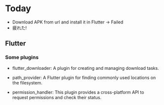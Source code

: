 # Today

- Download APK from url and install it in Flutter → Failed
- 疲れた!

## Flutter

### Some plugins

- flutter_downloader: A plugin for creating and managing download tasks.

- path_provider: A Flutter plugin for finding commonly used locations on the filesystem.

- permission_handler: This plugin provides a cross-platform API to request permissions and check their status.

